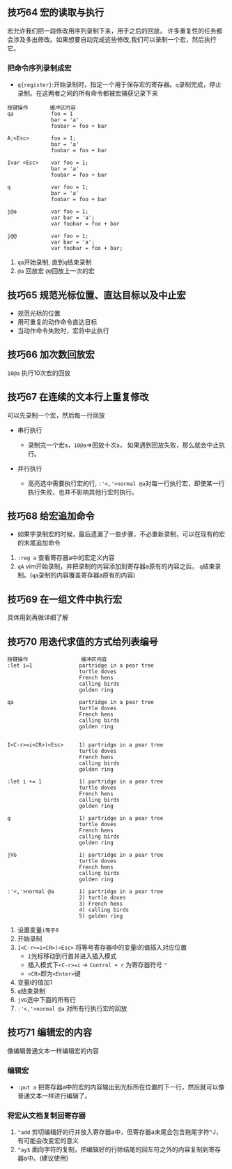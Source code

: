 ## 技巧64 宏的读取与执行

宏允许我们把一段修改用序列录制下来，用于之后的回放。 许多重复性的任务都会涉及多出修改。如果想要自动完成这些修改,我们可以录制一个宏，然后执行它。

### 把命令序列录制成宏

* `q{register}`:开始录制时，指定一个用于保存宏的寄存器。`q`录制完成，停止录制。在这两者之间的所有命令都被宏捕获记录下来


```
按键操作       缓冲区内容
qa            foo = 1
              bar = 'a'
              foobar = foo + bar
              
A;<Esc>       foo = 1;
              bar = 'a'
              foobar = foo + bar
              
Ivar <Esc>    var foo = 1;
              bar = 'a'
              foobar = foo + bar
              
q             var foo = 1;
              bar = 'a'
              foobar = foo + bar

j@a           var foo = 1;
              var bar = 'a';
              var foobar = foo + bar

j@@           var foo = 1;
              var bar = 'a';
              var foobar = foo + bar;

```

1. `qa`开始录制, 直到`q`结束录制
2. `@a` 回放宏  `@@`回放上一次的宏


## 技巧65 规范光标位置、直达目标以及中止宏


* 规范光标的位置
* 用可重复的动作命令直达目标
* 当动作命令失败时，宏将中止执行



## 技巧66 加次数回放宏

`10@a` 执行10次宏的回放

## 技巧67 在连续的文本行上重复修改

可以先录制一个宏，然后每一行回放

* 串行执行
  + 录制完一个宏`a`，`10@a`=>回放十次`a`， 如果遇到回放失败，那么就会中止执行。

* 并行执行
  + 高亮选中需要执行宏的行, `:'<,'>normal @a`对每一行执行宏，即使某一行执行失败，也并不影响其他行宏的执行。

  
## 技巧68 给宏追加命令

* 如果字录制宏的时候，最后遗漏了一些步骤，不必重新录制，可以在现有的宏的末尾追加命令

1. `:reg a` 查看寄存器a中的宏定义内容
2. `qA` vim开始录制，并把录制的内容添加到寄存器a原有的内容之后， `q`结束录制。(`qa`录制的内容覆盖寄存器a原有的内容)


## 技巧69 在一组文件中执行宏

具体用到再做详细了解

## 技巧70 用迭代求值的方式给列表编号

```
按键操作                 缓冲区内容
:let i=1               partridge in a pear tree
                       turtle doves 
                       French hens
                       calling birds
                       golden ring

qa                     partridge in a pear tree
                       turtle doves 
                       French hens
                       calling birds
                       golden ring
               
               
I<C-r>=i<CR>)<Esc>     1) partridge in a pear tree
                       turtle doves 
                       French hens
                       calling birds
                       golden ring

:let i += 1            1) partridge in a pear tree
                       turtle doves 
                       French hens
                       calling birds
                       golden ring

q                      1) partridge in a pear tree
                       turtle doves 
                       French hens
                       calling birds
                       golden ring
                       
jVG                    1) partridge in a pear tree
                       turtle doves 
                       French hens
                       calling birds
                       golden ring
                       
:'<,'>normal @a        1) partridge in a pear tree
                       2) turtle doves 
                       3) French hens
                       4) calling birds
                       5) golden ring

```

1. 设置变量`i等于0`
2. 开始录制
3. `I<C-r>=i<CR>)<Esc>` 将等号寄存器中的变量i的值插入对应位置  
   + `I`光标移动到行首并进入插入模式 
   + 插入模式下`<C-r>=i` -> `Control + r` 为寄存器符号 `"`
   + `<CR>`即为`<Enter>`键
4. 变量i的值加1 
5. `q`结束录制
6. `jVG`选中下面的所有行
7. `:'<,'>normal @a` 对所有行执行宏的回放


## 技巧71 编辑宏的内容

像编辑普通文本一样编辑宏的内容

### 编辑宏
* `:put a` 把寄存器a中的宏的内容输出到光标所在位置的下一行，然后就可以像普通文本一样进行编辑了。

### 将宏从文档复制回寄存器

1. `"add` 剪切编辑好的行并放入寄存器a中，但寄存器a末尾会包含拖尾字符^J，有可能会改变宏的意义
2. `"ay$` 面向字符的复制，把编辑好的行除结尾的回车符之外的内容复制到寄存器a中。(建议使用)



